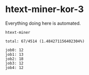 # htext-miner-kor-3

Everything doing here is automated.

```
htext-miner

total: 67/4514 (1.484271156402304%)

job0: 12
job1: 13
job2: 18
job3: 12
job4: 12
```